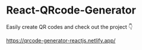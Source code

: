 # React-QRcode-Generator

Easily create QR codes and check out the project 👇

https://qrcode-generator-reactjs.netlify.app/
